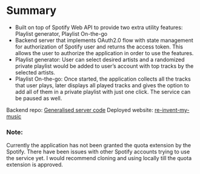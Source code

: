 # Summary
- Built on top of Spotify Web API to provide two extra utility features: Playlist generator, Playlist On-the-go
- Backend server that implements OAuth2.0 flow with state management for authorization of Spotify user and returns the access token. This allows the user to authorize the application in order to use the features.
- Playlist generator: User can select desired artists and a randomized private playlist would be added to user’s account with top tracks by the selected artists.
- Playlist On-the-go: Once started, the application collects all the tracks that user plays, later displays all played tracks and gives the option to add all of them in a private playlist with just one click. The service can be paused as well.

Backend repo: <a href='https://github.com/devanshhhhh/spotify-oauth-authorization-flow.git'>Generalised server code</a>
Deployed website: <a href='https://re-invent-my-music.vercel.app'>re-invent-my-music</a>


### Note: 
Currently the application has not been granted the quota extension by the Spotify. There have been issues with other Spotify accounts trying to use the service yet. I would recommend cloning and using locally till the quota extension is approved.

